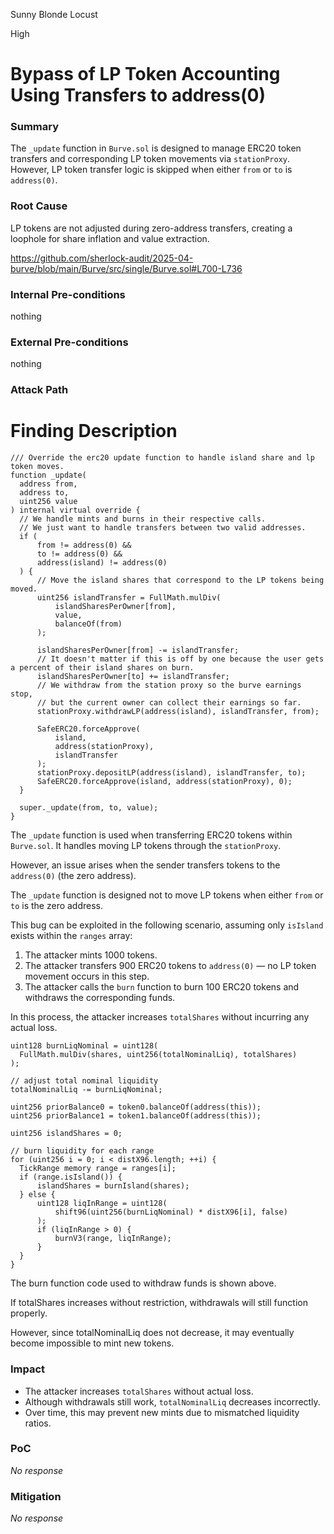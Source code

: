 Sunny Blonde Locust

High

# Bypass of LP Token Accounting Using Transfers to address(0)

### Summary

The `_update` function in `Burve.sol` is designed to manage ERC20 token transfers and corresponding LP token movements via `stationProxy`. However, LP token transfer logic is skipped when either `from` or `to` is `address(0)`.

### Root Cause

LP tokens are not adjusted during zero-address transfers, creating a loophole for share inflation and value extraction.

https://github.com/sherlock-audit/2025-04-burve/blob/main/Burve/src/single/Burve.sol#L700-L736

### Internal Pre-conditions

nothing

### External Pre-conditions

nothing

### Attack Path

# **Finding Description**

```solidity
/// Override the erc20 update function to handle island share and lp token moves.
function _update(
  address from,
  address to,
  uint256 value
) internal virtual override {
  // We handle mints and burns in their respective calls.
  // We just want to handle transfers between two valid addresses.
  if (
      from != address(0) &&
      to != address(0) &&
      address(island) != address(0)
  ) {
      // Move the island shares that correspond to the LP tokens being moved.
      uint256 islandTransfer = FullMath.mulDiv(
          islandSharesPerOwner[from],
          value,
          balanceOf(from)
      );

      islandSharesPerOwner[from] -= islandTransfer;
      // It doesn't matter if this is off by one because the user gets a percent of their island shares on burn.
      islandSharesPerOwner[to] += islandTransfer;
      // We withdraw from the station proxy so the burve earnings stop,
      // but the current owner can collect their earnings so far.
      stationProxy.withdrawLP(address(island), islandTransfer, from);

      SafeERC20.forceApprove(
          island,
          address(stationProxy),
          islandTransfer
      );
      stationProxy.depositLP(address(island), islandTransfer, to);
      SafeERC20.forceApprove(island, address(stationProxy), 0);
  }

  super._update(from, to, value);
}
```

The `_update` function is used when transferring ERC20 tokens within `Burve.sol`. It handles moving LP tokens through the `stationProxy`.

However, an issue arises when the sender transfers tokens to the `address(0)` (the zero address).

The `_update` function is designed not to move LP tokens when either `from` or `to` is the zero address.

This bug can be exploited in the following scenario, assuming only `isIsland` exists within the `ranges` array:

1. The attacker mints 1000 tokens.
2. The attacker transfers 900 ERC20 tokens to `address(0)` — no LP token movement occurs in this step.
3. The attacker calls the `burn` function to burn 100 ERC20 tokens and withdraws the corresponding funds.

In this process, the attacker increases `totalShares` without incurring any actual loss.

```solidity
uint128 burnLiqNominal = uint128(
  FullMath.mulDiv(shares, uint256(totalNominalLiq), totalShares)
);

// adjust total nominal liquidity
totalNominalLiq -= burnLiqNominal;

uint256 priorBalance0 = token0.balanceOf(address(this));
uint256 priorBalance1 = token1.balanceOf(address(this));

uint256 islandShares = 0;

// burn liquidity for each range
for (uint256 i = 0; i < distX96.length; ++i) {
  TickRange memory range = ranges[i];
  if (range.isIsland()) {
      islandShares = burnIsland(shares);
  } else {
      uint128 liqInRange = uint128(
          shift96(uint256(burnLiqNominal) * distX96[i], false)
      );
      if (liqInRange > 0) {
          burnV3(range, liqInRange);
      }
  }
}
```

The burn function code used to withdraw funds is shown above.

If totalShares increases without restriction, withdrawals will still function properly. 

However, since totalNominalLiq does not decrease, it may eventually become impossible to mint new tokens.

### Impact

- The attacker increases `totalShares` without actual loss.
- Although withdrawals still work, `totalNominalLiq` decreases incorrectly.
- Over time, this may prevent new mints due to mismatched liquidity ratios.

### PoC

_No response_

### Mitigation

_No response_